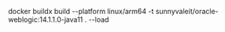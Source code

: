 

 docker buildx build --platform linux/arm64 -t sunnyvaleit/oracle-weblogic:14.1.1.0-java11 . --load